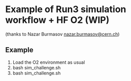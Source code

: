 # Example of Run3 simulation workflow + HF O2 (WIP)
(thanks to Nazar Burmasov <nazar.burmasov@cern.ch>)

## Example
1) Load the O2 environment as usual 
2) bash sim_challenge.sh
3) bash sim_challenge.sh

